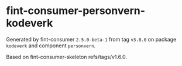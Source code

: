 # fint-consumer-personvern-kodeverk

Generated by fint-consumer `2.5.0-beta-1` from tag `v3.8.0` on package `kodeverk` and component `personvern`.

Based on fint-consumer-skeleton refs/tags/v1.6.0.
